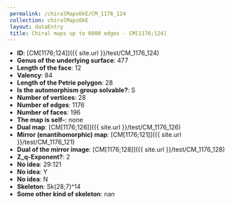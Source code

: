 ```yaml
--- 
 permalink: /chiralMaps6kE/CM_1176_124 
 collection: chiralMaps6kE
 layout: dataEntry
 title: Chiral maps up to 6000 edges - CM[1176;124]
---
```


- **ID**: [CM[1176;124]]({{ site.url }}/test/CM_1176_124)
- **Genus of the underlying surface**: 477
- **Length of the face**: 12
- **Valency**: 84
- **Length of the Petrie polygon**: 28
- **Is the automorphism group solvable?**: S
- **Number of vertices**: 28
- **Number of edges**: 1176
- **Number of faces**: 196
- **The map is self-**: none
- **Dual map**: [CM[1176;126]]({{ site.url }}/test/CM_1176_126)
- **Mirror (enantihomorphic) map**: [CM[1176;121]]({{ site.url }}/test/CM_1176_121)
- **Dual of the mirror image**: [CM[1176;128]]({{ site.url }}/test/CM_1176_128)
- **Z_q-Exponent?**: 2
- **No idea**:  29:121
- **No idea**: Y
- **No idea**: N
- **Skeleton**: Sk(28;7)^14
- **Some other kind of skeleton**: nan
